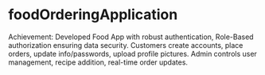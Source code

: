 # foodOrderingApplication
Achievement: Developed Food App with robust authentication, Role-Based authorization ensuring data security. Customers create accounts, place orders, update info/passwords, upload profile pictures. Admin controls user management, recipe addition, real-time order updates.
